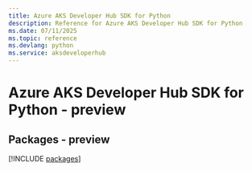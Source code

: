 ```yaml
---
title: Azure AKS Developer Hub SDK for Python
description: Reference for Azure AKS Developer Hub SDK for Python
ms.date: 07/11/2025
ms.topic: reference
ms.devlang: python
ms.service: aksdeveloperhub
---
```

# Azure AKS Developer Hub SDK for Python - preview
## Packages - preview
[!INCLUDE [packages](aks-developer-hub-index.md)]